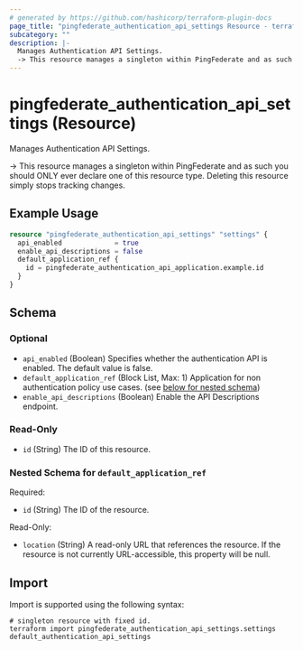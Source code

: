 ```yaml
---
# generated by https://github.com/hashicorp/terraform-plugin-docs
page_title: "pingfederate_authentication_api_settings Resource - terraform-provider-pingfederate"
subcategory: ""
description: |-
  Manages Authentication API Settings.
  -> This resource manages a singleton within PingFederate and as such you should ONLY ever declare one of this resource type. Deleting this resource simply stops tracking changes.
---
```


# pingfederate_authentication_api_settings (Resource)

Manages Authentication API Settings.

-> This resource manages a singleton within PingFederate and as such you should ONLY ever declare one of this resource type. Deleting this resource simply stops tracking changes.

## Example Usage

```terraform
resource "pingfederate_authentication_api_settings" "settings" {
  api_enabled             = true
  enable_api_descriptions = false
  default_application_ref {
    id = pingfederate_authentication_api_application.example.id
  }
}
```

<!-- schema generated by tfplugindocs -->
## Schema

### Optional

- `api_enabled` (Boolean) Specifies whether the authentication API is enabled. The default value is false.
- `default_application_ref` (Block List, Max: 1) Application for non authentication policy use cases. (see [below for nested schema](#nestedblock--default_application_ref))
- `enable_api_descriptions` (Boolean) Enable the API Descriptions endpoint.

### Read-Only

- `id` (String) The ID of this resource.

<a id="nestedblock--default_application_ref"></a>
### Nested Schema for `default_application_ref`

Required:

- `id` (String) The ID of the resource.

Read-Only:

- `location` (String) A read-only URL that references the resource. If the resource is not currently URL-accessible, this property will be null.

## Import

Import is supported using the following syntax:

```shell
# singleton resource with fixed id.
terraform import pingfederate_authentication_api_settings.settings default_authentication_api_settings
```
